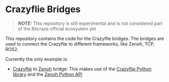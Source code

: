 # Crazyflie Bridges

> **_NOTE:_**  This repository is still experimental and is not considered part of the Bitcraze official ecosystem yet

This repository contains the code for the Crazyflie bridges. The bridges are used to connect the Crazyflie to different frameworks, like Zenoh, TCP, ROS2.

Currently the only example is:
* [Crazyflie](https://www.bitcraze.io/products/crazyflie-2-1/) to [Zenoh](https://zenoh.io/) bridge: This makes use of the [Crazyflie Python library](https://www.bitcraze.io/documentation/repository/crazyflie-lib-python/master/) and the [Zenoh Python API](https://zenoh.io/docs/apis/python/)